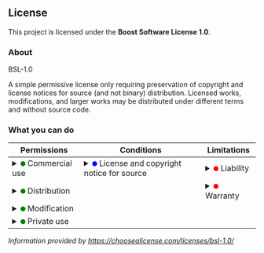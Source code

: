 ## License
This project is licensed under the **Boost Software License 1.0**.

### About
BSL-1.0

A simple permissive license only requiring preservation of copyright and license notices for source (and not binary) distribution. Licensed works, modifications, and larger works may be distributed under different terms and without source code.

### What you can do
| Permissions                                                                                                                                                                                                                                    | Conditions                                                                                                                                                                                                                                                                                                                           | Limitations                                                                                                                                                                                                                       |
|------------------------------------------------------------------------------------------------------------------------------------------------------------------------------------------------------------------------------------------------|--------------------------------------------------------------------------------------------------------------------------------------------------------------------------------------------------------------------------------------------------------------------------------------------------------------------------------------|-----------------------------------------------------------------------------------------------------------------------------------------------------------------------------------------------------------------------------------|
| <details><summary><svg width="10" height="10" xmlns="http://www.w3.org/2000/svg"><circle cx="5" cy="5" r="5" fill="green"/></svg> Commercial use</summary>The licensed material and derivatives may be used for commercial purposes.</details> | <details><summary><svg width="10" height="10" xmlns="http://www.w3.org/2000/svg"><circle cx="5" cy="5" r="5" fill="blue"/></svg> License and copyright notice for source</summary>A copy of the license and copyright notice must be included with the licensed material in source form, but is not required for binaries.</details> | <details><summary><svg width="10" height="10" xmlns="http://www.w3.org/2000/svg"><circle cx="5" cy="5" r="5" fill="red"/></svg> Liability</summary>This license includes a limitation of liability.</details>                     |
| <details><summary><svg width="10" height="10" xmlns="http://www.w3.org/2000/svg"><circle cx="5" cy="5" r="5" fill="green"/></svg> Distribution</summary>The licensed material may be distributed.</details>                                    |                                                                                                                                                                                                                                                                                                                                      | <details><summary><svg width="10" height="10" xmlns="http://www.w3.org/2000/svg"><circle cx="5" cy="5" r="5" fill="red"/></svg> Warranty</summary>This license explicitly states that it does NOT provide any warranty.</details> |
| <details><summary><svg width="10" height="10" xmlns="http://www.w3.org/2000/svg"><circle cx="5" cy="5" r="5" fill="green"/></svg> Modification</summary>The licensed material may be modified.</details>                                       |                                                                                                                                                                                                                                                                                                                                      |                                                                                                                                                                                                                                   |
| <details><summary><svg width="10" height="10" xmlns="http://www.w3.org/2000/svg"><circle cx="5" cy="5" r="5" fill="green"/></svg> Private use</summary>The licensed material may be used and modified in private.</details>                    |                                                                                                                                                                                                                                                                                                                                      |                                                                                                                                                                                                                                   |

*Information provided by https://choosealicense.com/licenses/bsl-1.0/*
